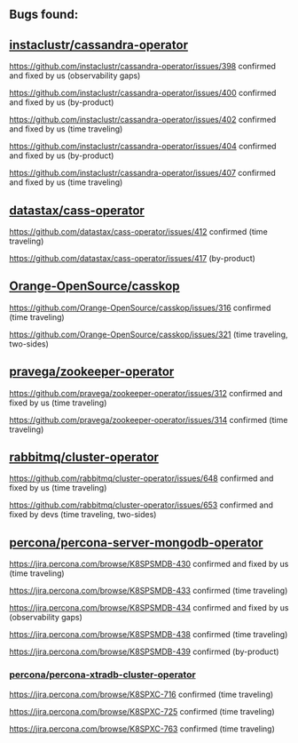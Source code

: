 ## Bugs found:
## [instaclustr/cassandra-operator](https://github.com/instaclustr/cassandra-operator)
https://github.com/instaclustr/cassandra-operator/issues/398 confirmed and fixed by us (observability gaps)

https://github.com/instaclustr/cassandra-operator/issues/400 confirmed and fixed by us (by-product)

https://github.com/instaclustr/cassandra-operator/issues/402 confirmed and fixed by us (time traveling)

https://github.com/instaclustr/cassandra-operator/issues/404 confirmed and fixed by us (by-product)

https://github.com/instaclustr/cassandra-operator/issues/407 confirmed and fixed by us (time traveling)

## [datastax/cass-operator](https://github.com/datastax/cass-operator)
https://github.com/datastax/cass-operator/issues/412 confirmed (time traveling)

https://github.com/datastax/cass-operator/issues/417 (by-product)

## [Orange-OpenSource/casskop](https://github.com/Orange-OpenSource/casskop)
https://github.com/Orange-OpenSource/casskop/issues/316 confirmed (time traveling)

https://github.com/Orange-OpenSource/casskop/issues/321 (time traveling, two-sides)

## [pravega/zookeeper-operator](https://github.com/pravega/zookeeper-operator)
https://github.com/pravega/zookeeper-operator/issues/312 confirmed and fixed by us (time traveling)

https://github.com/pravega/zookeeper-operator/issues/314 confirmed (time traveling)

## [rabbitmq/cluster-operator](https://github.com/rabbitmq/cluster-operator)
https://github.com/rabbitmq/cluster-operator/issues/648 confirmed and fixed by us (time traveling)

https://github.com/rabbitmq/cluster-operator/issues/653 confirmed and fixed by devs (time traveling, two-sides)

## [percona/percona-server-mongodb-operator](https://github.com/percona/percona-server-mongodb-operator)
https://jira.percona.com/browse/K8SPSMDB-430 confirmed and fixed by us (time traveling)

https://jira.percona.com/browse/K8SPSMDB-433 confirmed (time traveling)

https://jira.percona.com/browse/K8SPSMDB-434 confirmed and fixed by us (observability gaps)

https://jira.percona.com/browse/K8SPSMDB-438 confirmed (time traveling)

https://jira.percona.com/browse/K8SPSMDB-439 confirmed (by-product)

### [percona/percona-xtradb-cluster-operator](https://github.com/percona/percona-xtradb-cluster-operator)
https://jira.percona.com/browse/K8SPXC-716 confirmed (time traveling)

https://jira.percona.com/browse/K8SPXC-725 confirmed (time traveling)

https://jira.percona.com/browse/K8SPXC-763 confirmed (time traveling)
